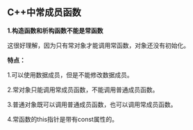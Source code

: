 ## C++中常成员函数

**1.构造函数和析构函数不能是常函数**

这很好理解，因为只有常对象才能调用常函数，对象还没有初始化。

**特点：**

1.可以使用数据成员，但是不能修改数据成员。

2.常对象只能调用常成员函数，不能调用普通成员函数。

3.普通对象既可以调用普通成员函数，也可以调用常成员函数。

4.常函数的this指针是带有const属性的。